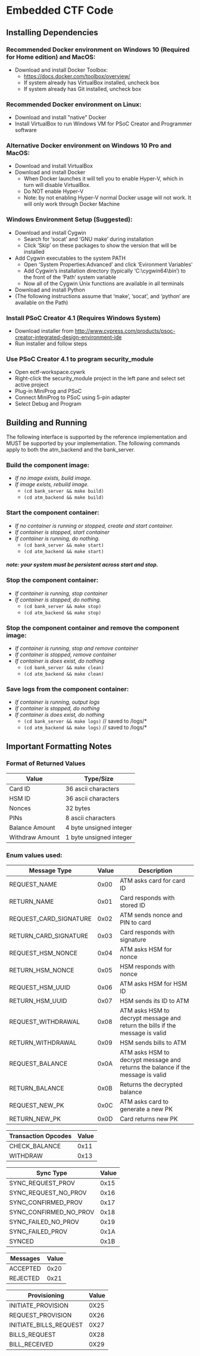 # Embedded CTF Code


## Installing Dependencies

### Recommended Docker environment on Windows 10 (Required for Home edition) and MacOS:

* Download and install Docker Toolbox:
    - https://docs.docker.com/toolbox/overview/
    - If system already has VirtualBox installed, uncheck box
    - If system already has Git installed, uncheck box

### Recommended Docker environment on Linux:

* Download and install "native" Docker
* Install VirtualBox to run Windows VM for PSoC Creator and Programmer software

### Alternative Docker environment on Windows 10 Pro and MacOS:
* Download and install VirtualBox
* Download and install Docker
    - When Docker launches it will tell you to enable Hyper-V, which in turn will disable VirtualBox.  
    - Do NOT enable Hyper-V
    - Note: by not enabling Hyper-V normal Docker usage will not work.  It will only work through Docker Machine

### Windows Environment Setup (Suggested):
* Download and install Cygwin
    - Search for ‘socat’ and ‘GNU make’ during installation
    - Click ‘Skip’ on these packages to show the version that will be installed
* Add Cygwin executables to the system PATH
    - Open ‘System Properties:Advanced’ and click ‘Evironment Variables’
    - Add Cygwin’s installation directory (typically ‘C:\cygwin64\bin’) to the front of the ‘Path’ system variable
    - Now all of the Cygwin Unix functions are available in all terminals
* Download and install Python
* (The following instructions assume that ‘make’, ‘socat’, and ‘python’ are available on the Path)

### Install PSoC Creator 4.1 (Requires Windows System)
* Download installer from http://www.cypress.com/products/psoc-creator-integrated-design-environment-ide
* Run installer and follow steps

### Use PSoC Creator 4.1 to program security_module
* Open ectf-workspace.cywrk
* Right-click the security_module project in the left pane and select set active project
* Plug-in MiniProg and PSoC
* Connect MiniProg to PSoC using 5-pin adapter
* Select Debug and Program

## Building and Running

The following interface is supported by the reference implementation and MUST
be supported by your implementation. The following commands apply to both the
atm\_backend and the bank\_server.

### Build the component image:

* *If no image exists, build image.*
* *If image exists, rebuild image.*
     - `(cd bank_server && make build)`
     - `(cd atm_backend && make build)`

### Start the component container:

* *If no container is running or stopped, create and start container.*
* *If container is stopped, start container*
* *If container is running, do nothing.*
     - `(cd bank_server && make start)`
     - `(cd atm_backend && make start)`

#### *note: your system must be persistent across start and stop.*

### Stop the component container:

* *If container is running, stop container*
* *If container is stopped, do nothing.*
     - `(cd bank_server && make stop)`
     - `(cd atm_backend && make stop)`

### Stop the component container and remove the component image:

* *If container is running, stop and remove container*
* *If container is stopped, remove container*
* *If container is does exist, do nothing*
     - `(cd bank_server && make clean)`
     - `(cd atm_backend && make clean)`

### Save logs from the component container:

* *If container is running, output logs*
* *If container is stopped, do nothing*
* *If container is does exist, do nothing*
     - `(cd bank_server && make logs)` // saved to /logs/*
     - `(cd atm_backend && make logs)` // saved to /logs/*

## Important Formatting Notes

### Format of Returned Values
| Value | Type/Size |
|-----------|------|
|Card ID | 36 ascii characters |
|HSM ID | 36 ascii characters|
|Nonces| 32 bytes |
|PINs| 8 ascii characters |
|Balance Amount| 4 byte unsigned integer |
|Withdraw Amount | 1 byte unsigned integer |

### Enum values used:
| Message Type | Value| Description |
|--------------|------|-------------|
|REQUEST\_NAME  | 0x00 | ATM asks card for card ID |
|RETURN\_NAME   | 0x01 | Card responds with stored ID |
|REQUEST\_CARD\_SIGNATURE | 0x02 | ATM sends nonce and PIN to card |
|RETURN\_CARD\_SIGNATURE | 0x03 | Card responds with signature |
|REQUEST\_HSM\_NONCE | 0x04 | ATM asks HSM for nonce |
|RETURN\_HSM\_NONCE | 0x05 | HSM responds with nonce |
|REQUEST\_HSM\_UUID | 0x06 | ATM asks HSM for HSM ID |
|RETURN\_HSM\_UUID  | 0x07 | HSM sends its ID to ATM |
|REQUEST\_WITHDRAWAL | 0x08 | ATM asks HSM to decrypt message and return the bills if the message is valid |
|RETURN\_WITHDRAWAL | 0x09 | HSM sends bills to ATM |
|REQUEST\_BALANCE | 0x0A | ATM asks HSM to decrypt message and returns the balance if the message is valid |
|RETURN\_BALANCE | 0x0B | Returns the decrypted balance |
|REQUEST\_NEW_PK | 0x0C | ATM asks card to generate a new PK |
|RETURN\_NEW_PK | 0x0D | Card returns new PK |

| Transaction Opcodes | Value|
|--------------|------|
|CHECK\_BALANCE  | 0x11 |
|WITHDRAW  | 0x13 |

| Sync Type | Value|
|-----------|------|
|SYNC\_REQUEST\_PROV | 0x15 |
|SYNC\_REQUEST\_NO\_PROV| 0x16 |
|SYNC\_CONFIRMED\_PROV | 0x17 |
|SYNC\_CONFIRMED\_NO\_PROV | 0x18 |
|SYNC\_FAILED\_NO\_PROV | 0x19 |
|SYNC\_FAILED\_PROV| 0x1A |
|SYNCED | 0x1B |

| Messages | Value|
|----------|------|
|ACCEPTED | 0x20 |
|REJECTED | 0x21 |

| Provisioning | Value|
|----------|------|
|INITIATE\_PROVISION|0X25|
|REQUEST\_PROVISION|0X26|
|INITIATE\_BILLS\_REQUEST|0X27|
|BILLS\_REQUEST|0X28|
|BILL_RECEIVED|0X29|


